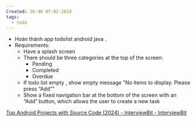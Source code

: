 ```yaml
---
Created: 16:40 07-02-2024
tags:
  - todo
---
```


- Hoàn thành app todolist android java .
- Requirements:
	- Have a splash  screen
	- There should be three categories at the top of the screen:
	    - Pending
	    - Completed
	    - Overdue
	- If todo list empty , show empty message "No items to display. Please press “Add”"
	- Show a fixed navigation bar at the bottom of the screen with an “Add” button, which allows the user to create a new task

[Top Android Projects with Source Code (2024) - InterviewBit - InterviewBit](https://www.interviewbit.com/blog/android-projects/)